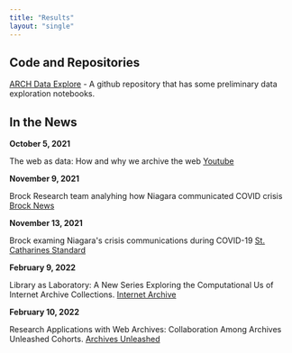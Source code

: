 ```yaml
---
title: "Results"
layout: "single"
---
```


## Code and Repositories

[ARCH Data Explore](https://github.com/BrockDSL/ARCH_Data_Explore) - A github repository that has some preliminary data exploration notebooks.



## In the News

**October 5, 2021**

The web as data: How and why we archive the web [Youtube](https://www.youtube.com/watch?v=qwZVEualqqo)

**November 9, 2021**

Brock Research team analyhing how Niagara communicated COVID crisis [Brock News](https://brocku.ca/brock-news/2021/11/brock-research-team-analyzing-how-niagara-communicated-covid-crisis/)

**November 13, 2021**

Brock examing Niagara's crisis communications during COVID-19 [St. Catharines Standard](https://www.stcatharinesstandard.ca/news/niagara-region/2021/11/12/brock-examining-niagaras-covid-19-crisis-communicated.html)

**February 9, 2022**

Library as Laboratory: A New Series Exploring the Computational Us of Internet Archive Collections. [Internet Archive](http://blog.archive.org/2022/02/09/library-as-laboratory-a-new-series-exploring-the-computational-use-of-internet-archive-collections/)

**February 10, 2022**

Research Applications with Web Archives: Collaboration Among Archives Unleashed Cohorts. [Archives Unleashed](https://news.archivesunleashed.org/research-applications-with-web-archives-collaboration-among-archives-unleashed-cohorts-7c533cdff5d9) 
